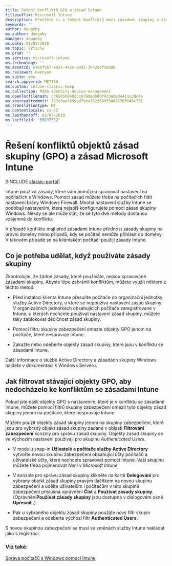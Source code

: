 ```yaml
---
title: Řešení konfliktů GPO a zásad Intune
titlesuffix: Microsoft Intune
description: Přečtěte si o řešení konfliktů mezi zásadami skupiny a zásadami konfigurace Intune.
keywords: ''
author: dougeby
ms.author: dougeby
manager: dougeby
ms.date: 01/01/2018
ms.topic: article
ms.prod: ''
ms.service: microsoft-intune
ms.technology: ''
ms.assetid: e76af5b7-e933-442c-a9d3-3b42c5f5868b
ms.reviewer: owenyen
ms.suite: ems
search.appverid: MET150
ms.custom: intune-classic-keep
ms.collection: M365-identity-device-management
ms.openlocfilehash: c36585b8482cc679de6b86f933abed4411c2dc4a
ms.sourcegitcommit: 727c3ae7659ad79ea162250d234d7730f840c731
ms.translationtype: MT
ms.contentlocale: cs-CZ
ms.lasthandoff: 02/07/2019
ms.locfileid: "55837352"
---
```

# <a name="resolve-group-policy-objects-gpo-and-microsoft-intune-policy-conflicts"></a>Řešení konfliktů objektů zásad skupiny (GPO) a zásad Microsoft Intune

[!INCLUDE [classic-portal](includes/classic-portal.md)]

Intune používá zásady, které vám pomůžou spravovat nastavení na počítačích s Windows. Pomocí zásad můžete třeba na počítačích řídit nastavení brány Windows Firewall. Mnohá nastavení služby Intune se podobají nastavením, která nejspíš konfigurujete pomocí zásad skupiny Windows. Někdy se ale může stát, že se tyto dvě metody dostanou vzájemně do konfliktu.

V případě konfliktu mají před zásadami Intune přednost zásady skupiny na úrovni domény mimo případů, kdy se počítač nemůže přihlásit do domény. V takovém případě se na klientském počítači použijí zásady Intune.

## <a name="what-to-do-if-you-are-using-group-policy"></a>Co je potřeba udělat, když používáte zásady skupiny
Zkontrolujte, že žádné zásady, které používáte, nejsou spravované zásadami skupiny. Abyste lépe zabránili konfliktům, můžete využít některé z těchto metod:

-   Před instalací klienta Intune přesuňte počítače do organizační jednotky služby Active Directory, u které se nepoužívá nastavení zásad skupiny. V organizačních jednotkách obsahujících počítače zaregistrované v Intune, u kterých nechcete používat nastavení zásad skupiny, můžete taky zablokovat dědičnost zásad skupiny.

-   Pomocí filtru skupiny zabezpečení omezte objekty GPO jenom na počítače, které nespravuje Intune.

-   Zakažte nebo odeberte objekty zásad skupiny, které jsou v konfliktu se zásadami Intune.

Další informace o službě Active Directory a zásadách skupiny Windows najdete v dokumentaci k Windows Serveru.

## <a name="how-to-filter-existing-gpos-to-avoid-conflicts-with-intune-policy"></a>Jak filtrovat stávající objekty GPO, aby nedocházelo ke konfliktům se zásadami Intune
Pokud jste našli objekty GPO s nastavením, které je v konfliktu se zásadami Intune, můžete pomocí filtrů skupiny zabezpečení omezit tyto objekty zásad skupiny jenom na počítače, které nespravuje Intune.

<!--- ### Use WMI filters
WMI filters selectively apply GPOs to computers that satisfy the conditions of a query. To apply a WMI filter, deploy a WMI class instance to all PCs in the enterprise before you enroll any PCs in the Intune service.

#### To apply WMI filters to a GPO

1.  Create a management object file by copying and pasting the following into a text file, and then saving it to a convenient location as **WIT.mof**. The file contains the WMI class instance that you deploy to PCs that you want to enroll in the Intune service.

    ```
    //Beginning of MOF file.
    #pragma classflags("forceupdate")
    #pragma namespace ("\\\\.\\Root")
    instance of __Namespace
    {
       Name = "WindowsIntune";
    };

    #pragma namespace ("\\\\.\\Root\\WindowsIntune")
    [
       Description("This class defines Microsoft Intune common properties")
    ]
    class WindowsIntune_ManagedNode
    {
       [ read, Description("This defines whether Microsoft Intune Policy is enabled"): DisableOverride ToSubClass ]
       boolean WindowsIntunePolicyEnabled;
       [ read, key, Description("This property defines the version." "Example: 1.0"): ToSubClass ]
       string Version;
    };

    instance of WindowsIntune_ManagedNode
    {
       Version = "1.0";
       WindowsIntunePolicyEnabled = 1;
    };
    ```

2.  Use either a startup script or Group Policy to deploy the file. The following is the deployment command for the startup script. The WMI class instance must be deployed before you enroll client PCs in the Intune service.

    **C:/Windows/System32/Wbem/MOFCOMP &lt;path to MOF file&gt;\wit.mof**

3.  Run either of the following commands to create the WMI filters, depending on whether the GPO you want to filter applies to PCs that are managed by using Intune or to PCs that are not managed by using Intune.

    -   For GPOs that apply to PCs that are not managed by using Intune, use the following:

        ```
        Namespace:root\WindowsIntune
        Query:  SELECT WindowsIntunePolicyEnabled FROM WindowsIntune_ManagedNode WHERE WindowsIntunePolicyEnabled=0
        ```

    -   For GPOs that apply to PCs that are managed by Intune, use the following:

        ```
        Namespace:root\WindowsIntune
        Query:  SELECT WindowsIntunePolicyEnabled FROM WindowsIntune_ManagedNode WHERE WindowsIntunePolicyEnabled=1
        ```

4.  Edit the GPO in the Group Policy Management console to apply the WMI filter that you created in the previous step.

    -   For GPOs that should apply only to PCs that you want to manage by using Intune, apply the filter **WindowsIntunePolicyEnabled=1**.

    -   For GPOs that should apply only to PCs that you do not want to manage by using Intune, apply the filter **WindowsIntunePolicyEnabled=0**.

For more information about how to apply WMI filters in Group Policy, see the blog post [Security Filtering, WMI Filtering, and Item-level Targeting in Group Policy Preferences](http://go.microsoft.com/fwlink/?LinkId=177883). --->


Můžete použít objekty zásad skupiny jenom na skupiny zabezpečení, které jsou pro vybraný objekt zásad skupiny zadané v oblasti **Filtrování zabezpečení** konzoly pro správu zásad skupiny. Objekty zásad skupiny se ve výchozím nastavení používají pro skupinu *Authenticated Users*.

-   V modulu snap-in **Uživatelé a počítače služby Active Directory** vytvořte novou skupinu zabezpečení obsahující účty počítačů a uživatelské účty, které nechcete spravovat pomocí Intune. Vaši skupinu můžete třeba pojmenovat *Není v Microsoft Intune*.

-   V konzole pro správu zásad skupiny klikněte na kartě **Delegování** pro vybraný objekt zásad skupiny pravým tlačítkem na novou skupinu zabezpečení a udělte uživatelům i počítačům v této skupině zabezpečení příslušná oprávnění **Číst** a **Používat zásady skupiny**. (Oprávnění**Používat zásady skupiny** jsou dostupná v dialogovém okně **Upřesnit** .)

-   Pak u vybraného objektu zásad skupiny použijte nový filtr skupin zabezpečení a odeberte výchozí filtr **Authenticated Users**.

S novou skupinou zabezpečení se musí ve změnách služby Intune nakládat jako s registrací.

### <a name="see-also"></a>Viz také:
[Správa počítačů s Windows pomocí Intune](manage-windows-pcs-with-microsoft-intune.md)
